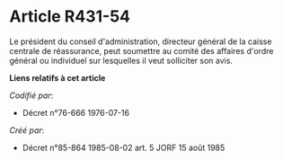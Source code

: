 # Article R431-54

Le président du conseil d'administration, directeur général de la caisse centrale de réassurance, peut soumettre au comité
des affaires d'ordre général ou individuel sur lesquelles il veut solliciter son avis.

**Liens relatifs à cet article**

_Codifié par_:

  - Décret n°76-666 1976-07-16

_Créé par_:

  - Décret n°85-864 1985-08-02 art. 5 JORF 15 août 1985
